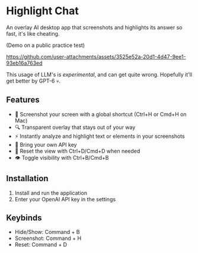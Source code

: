 # Highlight Chat
An overlay AI desktop app that screenshots and highlights its answer so fast, it's like cheating.

(Demo on a public practice test)

https://github.com/user-attachments/assets/3525e52a-20d1-4d47-9ee1-93eb16a763ed


This usage of LLM's is *experimental*, and can get quite wrong. Hopefully it'll get better by GPT-6 💀.

## Features
- 📸 Screenshot your screen with a global shortcut (Ctrl+H or Cmd+H on Mac)
- 🔍 Transparent overlay that stays out of your way
- ⚡ Instantly analyze and highlight text or elements in your screenshots
- 🔑 Bring your own API key
- 🔄 Reset the view with Ctrl+D/Cmd+D when needed
- 👁️ Toggle visibility with Ctrl+B/Cmd+B

## Installation
1. Install and run the application
2. Enter your OpenAI API key in the settings

## Keybinds
- Hide/Show: Command + B
- Screenshot: Command + H
- Reset: Command + D